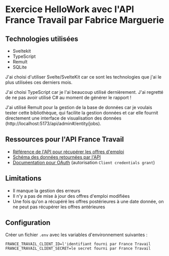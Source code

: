 # Exercice HelloWork avec l'API France Travail par Fabrice Marguerie

## Technologies utilisées

- Sveltekit
- TypeScript
- Remult
- SQLite

J'ai choisi d'utiliser Svelte/SvelteKit car ce sont les technologies que j'ai le plus utilisées ces derniers mois.

J'ai choisi TypeScript car je l'ai beaucoup utilisé dernièrement. J'ai regretté de ne pas avoir utilisé C# au moment de générer le rapport !

J'ai utilisé Remult pour la gestion de la base de données car je voulais tester cette bibliothèque, qui facilite la gestion données et car elle fournit directement une interface de visualisation des données (http://localhost:5173/api/admin#/entity/jobs).

## Ressources pour l'API France Travail

- [Référence de l'API pour récupérer les offres d'emploi](https://francetravail.io/data/api/offres-emploi/documentation#/api-reference/operations/recupererListeOffre)
- [Schéma des données retournées par l'API](https://francetravail.io/produits-partages/catalogue/offres-emploi/documentation#/api-reference/schemas/Offre)
- [Documentation pour OAuth](https://francetravail.io/produits-partages/documentation/utilisation-api-france-travail) (autorisation `Client credentials grant`)

## Limitations

- Il manque la gestion des erreurs
- Il n'y a pas de mise à jour des offres d'emploi modifiées
- Une fois qu'on a récupéré les offres postérieures à une date donnée, on ne peut pas récupérer les offres antérieures

## Configuration

Créer un fichier `.env` avec les variables d'environnement suivantes :

```dosini
FRANCE_TRAVAIL_CLIENT_ID=l'identifiant fourni par France Travail
FRANCE_TRAVAIL_CLIENT_SECRET=le secret fourni par France Travail
```

